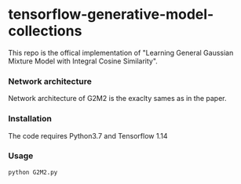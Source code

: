 # tensorflow-generative-model-collections
This repo is the offical implementation of "Learning General Gaussian Mixture Model with Integral Cosine Similarity".



### Network architecture
Network architecture of G2M2 is the exaclty sames as in the paper.  


### Installation
The code requires Python3.7 and Tensorflow 1.14
 
### Usage  
```
python G2M2.py
```


